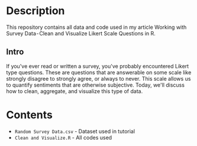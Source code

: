 # Description
This repository contains all data and code used in my article Working with Survey Data - Clean and Visualize Likert Scale Questions in R. 

## Intro
If you've ever read or written a survey, you've probably encountered Likert type questions. 
These are questions that are answerable on some scale like strongly disagree to strongly agree, or always to never. 
This scale allows us to quantify sentiments that are otherwise subjective. 
Today, we'll discuss how to clean, aggregate, and visualize this type of data.

# Contents
 - `Random Survey Data.csv` - Dataset used in tutorial
 - `Clean and Visualize.R` - All codes used
